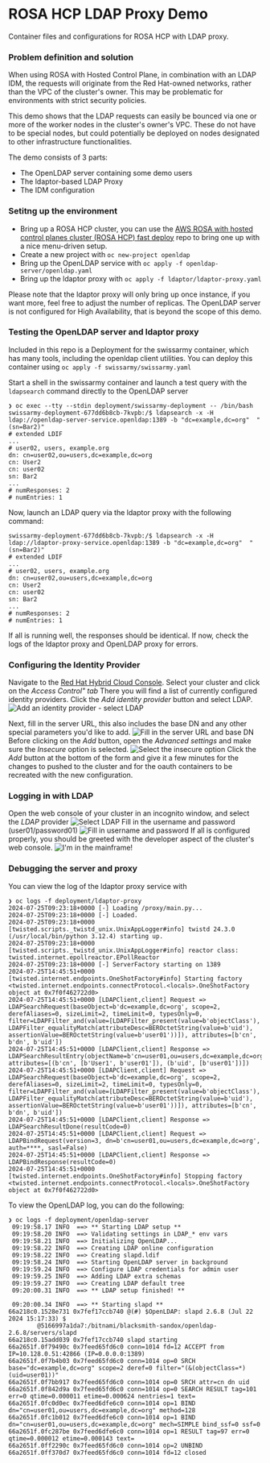 # ROSA HCP LDAP Proxy Demo
Container files and configurations for ROSA HCP with LDAP proxy. 

### Problem definition and solution
When using ROSA with Hosted Control Plane, in combination with an LDAP IDM, the requests will originate from the Red Hat-owned networks, rather than the VPC of the cluster's owner. This may be problematic for environments with strict security policies. 

This demo shows that the LDAP requests can easily be bounced via one or more of the worker nodes in the cluster's owner's VPC. These do not have to be special nodes, but could potentially be deployed on nodes designated to other infrastructure functionalities.

The demo consists of 3 parts:
* The OpenLDAP server containing some demo users
* The ldaptor-based LDAP Proxy
* The IDM configuration

### Setitng up the environment
* Bring up a ROSA HCP cluster, you can use the [AWS ROSA with hosted control planes cluster (ROSA HCP) fast deploy](https://github.com/CSA-RH/rosa-hcp-fast-deploy) repo to bring one up with a nice menu-driven setup.
* Create a new project with `oc new-project openldap`
* Bring up the OpenLDAP service with `oc apply -f openldap-server/openldap.yaml`
* Bring up the ldaptor proxy with `oc apply -f ldaptor/ldaptor-proxy.yaml`

Please note that the ldaptor proxy will only bring up once instance, if you want more, feel free to adjust the number of replicas. The OpenLDAP server is not configured for High Availability, that is beyond the scope of this demo.

### Testing the OpenLDAP server and ldaptor proxy
Included in this repo is a Deployment for the swissarmy container, which has many tools, including the openldap client utilities. You can deploy this container using `oc apply -f swissarmy/swissarmy.yaml`

Start a shell in the swissarmy container and launch a test query with the `ldapsearch` command directly to the OpenLDAP server
```
❯ oc exec --tty --stdin deployment/swissarmy-deployment -- /bin/bash
swissarmy-deployment-677dd6b8cb-7kvpb:/$ ldapsearch -x -H ldap://openldap-server-service.openldap:1389 -b "dc=example,dc=org"  "(sn=Bar2)"
# extended LDIF
...
# user02, users, example.org
dn: cn=user02,ou=users,dc=example,dc=org
cn: User2
cn: user02
sn: Bar2
...
# numResponses: 2
# numEntries: 1
```
Now, launch an LDAP query via the ldaptor proxy with the following command:
```
swissarmy-deployment-677dd6b8cb-7kvpb:/$ ldapsearch -x -H ldap://ldaptor-proxy-service.openldap:1389 -b "dc=example,dc=org"  "(sn=Bar2)"
# extended LDIF
...
# user02, users, example.org
dn: cn=user02,ou=users,dc=example,dc=org
cn: User2
cn: user02
sn: Bar2
...
# numResponses: 2
# numEntries: 1
```
If all is running well, the responses should be identical. If now, check the logs of the ldaptor proxy and OpenLDAP proxy for errors.
### Configuring the Identity Provider
Navigate to the [Red Hat Hybrid Cloud Console](https://console.redhat.com/openshift/). Select your cluster and click on the *Access Control" tab* There you will find a list of currently configured identity providers. Click the *Add identity provider* button and select LDAP.
![Add an identity provider - select LDAP](img/add-provider.png)

Next, fill in the server URL, this also includes the base DN and any other special parameters you'd like to add.
![Fill in the server URL and base DN](img/add-ldap.png)
Before clicking on the *Add* button, open the *Advanced settings* and make sure the *Insecure* option is selected.
![Select the insecure option](img/insecure-option.png)
Click the *Add* button at the bottom of the form and give it a few minutes for the changes to pushed to the cluster and for the oauth containers to be recreated with the new configuration.

### Logging in with LDAP
Open the web console of your cluster in an incognito window, and select the *LDAP* provider
![Select LDAP](img/login-select-ldap.png)
Fill in the username and password (user01/password01)
![Fill in username and password](img/login-username.png)
If all is configured properly, you should be greeted with the developer aspect of the cluster's web console.
![I'm in the mainframe!](img/login-success.png)
### Debugging the server and proxy
You can view the log of the ldaptor proxy service with 
```
❯ oc logs -f deployment/ldaptor-proxy 
2024-07-25T09:23:18+0000 [-] Loading /proxy/main.py...
2024-07-25T09:23:18+0000 [-] Loaded.
2024-07-25T09:23:18+0000 [twisted.scripts._twistd_unix.UnixAppLogger#info] twistd 24.3.0 (/usr/local/bin/python 3.12.4) starting up.
2024-07-25T09:23:18+0000 [twisted.scripts._twistd_unix.UnixAppLogger#info] reactor class: twisted.internet.epollreactor.EPollReactor
2024-07-25T09:23:18+0000 [-] ServerFactory starting on 1389
2024-07-25T14:45:51+0000 [twisted.internet.endpoints.OneShotFactory#info] Starting factory <twisted.internet.endpoints.connectProtocol.<locals>.OneShotFactory object at 0x7f0f462722d0>
2024-07-25T14:45:51+0000 [LDAPClient,client] Request => LDAPSearchRequest(baseObject=b'dc=example,dc=org', scope=2, derefAliases=0, sizeLimit=2, timeLimit=0, typesOnly=0, filter=LDAPFilter_and(value=[LDAPFilter_present(value=b'objectClass'), LDAPFilter_equalityMatch(attributeDesc=BEROctetString(value=b'uid'), assertionValue=BEROctetString(value=b'user01'))]), attributes=[b'cn', b'dn', b'uid'])
2024-07-25T14:45:51+0000 [LDAPClient,client] Response => LDAPSearchResultEntry(objectName=b'cn=user01,ou=users,dc=example,dc=org', attributes=[(b'cn', [b'User1', b'user01']), (b'uid', [b'user01'])])
2024-07-25T14:45:51+0000 [LDAPClient,client] Request => LDAPSearchRequest(baseObject=b'dc=example,dc=org', scope=2, derefAliases=0, sizeLimit=2, timeLimit=0, typesOnly=0, filter=LDAPFilter_and(value=[LDAPFilter_present(value=b'objectClass'), LDAPFilter_equalityMatch(attributeDesc=BEROctetString(value=b'uid'), assertionValue=BEROctetString(value=b'user01'))]), attributes=[b'cn', b'dn', b'uid'])
2024-07-25T14:45:51+0000 [LDAPClient,client] Response => LDAPSearchResultDone(resultCode=0)
2024-07-25T14:45:51+0000 [LDAPClient,client] Request => LDAPBindRequest(version=3, dn=b'cn=user01,ou=users,dc=example,dc=org', auth=****, sasl=False)
2024-07-25T14:45:51+0000 [LDAPClient,client] Response => LDAPBindResponse(resultCode=0)
2024-07-25T14:45:51+0000 [twisted.internet.endpoints.OneShotFactory#info] Stopping factory <twisted.internet.endpoints.connectProtocol.<locals>.OneShotFactory object at 0x7f0f462722d0>
```
To view the OpenLDAP log, you can do the following:
```
❯ oc logs -f deployment/openldap-server
 09:19:58.17 INFO  ==> ** Starting LDAP setup **
 09:19:58.20 INFO  ==> Validating settings in LDAP_* env vars
 09:19:58.21 INFO  ==> Initializing OpenLDAP...
 09:19:58.22 INFO  ==> Creating LDAP online configuration
 09:19:58.22 INFO  ==> Creating slapd.ldif
 09:19:58.24 INFO  ==> Starting OpenLDAP server in background
 09:19:59.24 INFO  ==> Configure LDAP credentials for admin user
 09:19:59.25 INFO  ==> Adding LDAP extra schemas
 09:19:59.27 INFO  ==> Creating LDAP default tree
 09:20:00.31 INFO  ==> ** LDAP setup finished! **

 09:20:00.34 INFO  ==> ** Starting slapd **
66a218c0.1528e731 0x7fef17ccb740 @(#) $OpenLDAP: slapd 2.6.8 (Jul 22 2024 15:17:33) $
        @5166997a1da7:/bitnami/blacksmith-sandox/openldap-2.6.8/servers/slapd
66a218c0.15add039 0x7fef17ccb740 slapd starting
66a2651f.0f79490c 0x7feed65fd6c0 conn=1014 fd=12 ACCEPT from IP=10.128.0.51:42866 (IP=0.0.0.0:1389)
66a2651f.0f7b4b03 0x7feed65fd6c0 conn=1014 op=0 SRCH base="dc=example,dc=org" scope=2 deref=0 filter="(&(objectClass=*)(uid=user01))"
66a2651f.0f7bb917 0x7feed65fd6c0 conn=1014 op=0 SRCH attr=cn dn uid
66a2651f.0f842d9a 0x7feed65fd6c0 conn=1014 op=0 SEARCH RESULT tag=101 err=0 qtime=0.000011 etime=0.000624 nentries=1 text=
66a2651f.0fc0d0ec 0x7feed6dfe6c0 conn=1014 op=1 BIND dn="cn=user01,ou=users,dc=example,dc=org" method=128
66a2651f.0fc1b012 0x7feed6dfe6c0 conn=1014 op=1 BIND dn="cn=user01,ou=users,dc=example,dc=org" mech=SIMPLE bind_ssf=0 ssf=0
66a2651f.0fc287be 0x7feed6dfe6c0 conn=1014 op=1 RESULT tag=97 err=0 qtime=0.000012 etime=0.000143 text=
66a2651f.0ff2290c 0x7feed65fd6c0 conn=1014 op=2 UNBIND
66a2651f.0ff370d7 0x7feed65fd6c0 conn=1014 fd=12 closed
```
